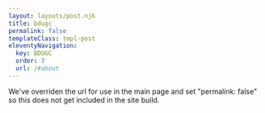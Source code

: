 ```yaml
---
layout: layouts/post.njk
title: bdugc
permalink: false
templateClass: tmpl-post
eleventyNavigation:
  key: BDUGC
  order: 3
  url: /#about
---
```



We've overriden the url for use in the main page and set "permalink: false" so this does not get included in the site build.


